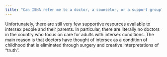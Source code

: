 ```yaml
---
title: "Can ISNA refer me to a doctor, a counselor, or a support group?"
---
```


Unfortunately, there are still very few supportive resources available to intersex people and their parents. In particular, there are literally no doctors in the country who focus on care for adults with intersex conditions. The main reason is that doctors have thought of intersex as a condition of childhood that is eliminated through surgery and creative interpretations of &#8220;truth&#8221;.